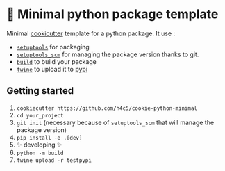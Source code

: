 # 🍪 Minimal python package template

Minimal [cookicutter](https://github.com/cookiecutter/cookiecutter) template for a python package.
It use :

-   [`setuptools`](https://setuptools.pypa.io/en/latest/) for packaging
-   [`setuptools_scm`](https://github.com/pypa/setuptools_scm/) for managing the package version thanks to git.
-   [`build`](https://github.com/pypa/build) to build your package
-   [`twine`](https://twine.readthedocs.io/en/stable/) to upload it to [pypi](https://pypi.org/)

## Getting started

1. `cookiecutter https://github.com/h4c5/cookie-python-minimal`
2. `cd your_project`
3. `git init` (necessary because of `setuptools_scm` that will manage the package version)
4. `pip install -e .[dev]`
5. ✨ developing ✨
6. `python -m build`
7. `twine upload -r testpypi`

